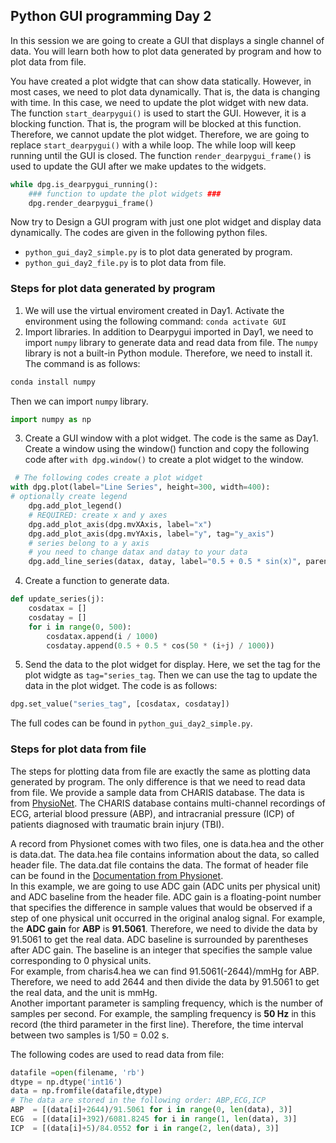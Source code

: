 ## Python GUI programming Day 2
In this session we are going to create a GUI that displays a single channel of data. You will learn both how to plot data generated by program and how to plot data from file.

You have created a plot widgte that can show data statically. However, in most cases, we need to plot data dynamically. That is, the data is changing with time. In this case, we need to update the plot widget with new data. The function ```start_dearpygui()``` is used to start the GUI. However, it is a blocking function. That is, the program will be blocked at this function. Therefore, we cannot update the plot widget. Therefore, we are going to replace ```start_dearpygui()``` with a while loop. The while loop will keep running until the GUI is closed. The function ```render_dearpygui_frame()``` is used to update the GUI after we make updates to the widgets. 
```python
while dpg.is_dearpygui_running():
    ### function to update the plot widgets ###
    dpg.render_dearpygui_frame()
```

Now try to Design a GUI program with just one plot widget and display data dynamically. The codes are given in the following python files.
* `python_gui_day2_simple.py` is to plot data generated by program.
* `python_gui_day2_file.py` is to plot data from file.


### Steps for plot data generated by program
1. We will use the virtual enviroment created in Day1. Activate the environment using the following command:
```conda activate GUI```
2. Import libraries. In addition to Dearpygui imported in Day1, we need to import ```numpy``` library to generate data and read data from file. The ```numpy``` library is not a built-in Python module. Therefore, we need to install it. The command is as follows:
```python
conda install numpy
```
Then we can import ```numpy``` library.
```python
import numpy as np
```

3. Create a GUI window with a plot widget. The code is the same as Day1. Create a window using the window() function and copy the following code after ```with dpg.window()``` to create a plot widget to the window.
```python
 # The following codes create a plot widget
with dpg.plot(label="Line Series", height=300, width=400):
# optionally create legend
    dpg.add_plot_legend()
    # REQUIRED: create x and y axes
    dpg.add_plot_axis(dpg.mvXAxis, label="x")
    dpg.add_plot_axis(dpg.mvYAxis, label="y", tag="y_axis")
    # series belong to a y axis
    # you need to change datax and datay to your data
    dpg.add_line_series(datax, datay, label="0.5 + 0.5 * sin(x)", parent="y_axis") 
```
4. Create a function to generate data. 
```python
def update_series(j):
    cosdatax = []
    cosdatay = []
    for i in range(0, 500):
        cosdatax.append(i / 1000)
        cosdatay.append(0.5 + 0.5 * cos(50 * (i+j) / 1000))
```
5. Send the data to the plot widget for display. Here, we set the tag for the plot widgte as ```tag="series_tag```. Then we can use the tag to update the data in the plot widget. The code is as follows:
```python
dpg.set_value("series_tag", [cosdatax, cosdatay])
```
The full codes can be found in `python_gui_day2_simple.py`.

### **Steps for plot data from file**
The steps for plotting data from file are exactly the same as plotting data generated by program. The only difference is that we need to read data from file. We provide a sample data from CHARIS database. The data is from [PhysioNet](https://physionet.org/content/charisdb/1.0.0/). The CHARIS database contains multi-channel recordings of ECG, arterial blood pressure (ABP), and intracranial pressure (ICP) of patients diagnosed with traumatic brain injury (TBI). 

A record from Physionet comes with two files, one is data.hea and the other is data.dat. The data.hea file contains information about the data, so called header file. The data.dat file contains the data. The format of header file can be found in the [Documentation from Physionet](https://physionet.org/physiotools/wag/header-5.htm).  
In this example, we are going to use ADC gain (ADC units per physical unit) and ADC baseline from the header file. ADC gain is a floating-point number that specifies the difference in sample values that would be observed if a step of one physical unit occurred in the original analog signal. For example, the **ADC gain** for **ABP** is **91.5061**. Therefore, we need to divide the data by 91.5061 to get the real data. ADC baseline is surrounded by parentheses after ADC gain. The baseline is an integer that specifies the sample value corresponding to 0 physical units.  
For example, from charis4.hea we can find 91.5061(-2644)/mmHg for ABP. Therefore, we need to add 2644 and then divide the data by 91.5061 to get the real data, and the unit is mmHg.  
Another important parameter is sampling frequency, which is the number of samples per second. For example, the sampling frequency is **50 Hz** in this record (the third parameter in the first line). Therefore, the time interval between two samples is 1/50 = 0.02 s.


The following codes are used to read data from file:
```python
datafile =open(filename, 'rb')
dtype = np.dtype('int16')
data = np.fromfile(datafile,dtype)
# The data are stored in the following order: ABP,ECG,ICP
ABP  = [(data[i]+2644)/91.5061 for i in range(0, len(data), 3)]
ECG  = [(data[i]+392)/6081.8245 for i in range(1, len(data), 3)]
ICP  = [(data[i]+5)/84.0552 for i in range(2, len(data), 3)]
```
